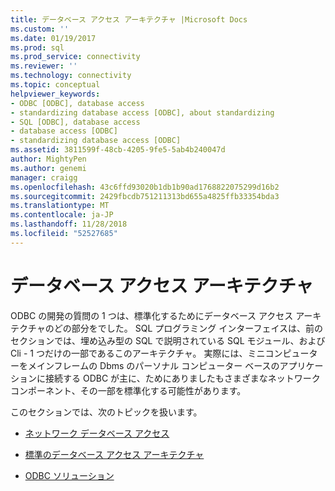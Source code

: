 ```yaml
---
title: データベース アクセス アーキテクチャ |Microsoft Docs
ms.custom: ''
ms.date: 01/19/2017
ms.prod: sql
ms.prod_service: connectivity
ms.reviewer: ''
ms.technology: connectivity
ms.topic: conceptual
helpviewer_keywords:
- ODBC [ODBC], database access
- standardizing database access [ODBC], about standardizing
- SQL [ODBC], database access
- database access [ODBC]
- standardizing database access [ODBC]
ms.assetid: 3811599f-48cb-4205-9fe5-5ab4b240047d
author: MightyPen
ms.author: genemi
manager: craigg
ms.openlocfilehash: 43c6ffd93020b1db1b90ad1768822075299d16b2
ms.sourcegitcommit: 2429fbcdb751211313bd655a4825ffb33354bda3
ms.translationtype: MT
ms.contentlocale: ja-JP
ms.lasthandoff: 11/28/2018
ms.locfileid: "52527685"
---
```

# <a name="database-access-architecture"></a>データベース アクセス アーキテクチャ
ODBC の開発の質問の 1 つは、標準化するためにデータベース アクセス アーキテクチャのどの部分をでした。 SQL プログラミング インターフェイスは、前のセクションでは、埋め込み型の SQL で説明されている SQL モジュール、および Cli - 1 つだけの一部であるこのアーキテクチャ。 実際には、ミニコンピューターをメインフレームの Dbms のパーソナル コンピューター ベースのアプリケーションに接続する ODBC が主に、ためにありましたもさまざまなネットワーク コンポーネント、その一部を標準化する可能性があります。  
  
 このセクションでは、次のトピックを扱います。  
  
-   [ネットワーク データベース アクセス](../../odbc/reference/network-database-access.md)  
  
-   [標準のデータベース アクセス アーキテクチャ](../../odbc/reference/standard-database-access-architectures.md)  
  
-   [ODBC ソリューション](../../odbc/reference/the-odbc-solution.md)
